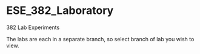 # ESE_382_Laboratory
 382 Lab Experiments

The labs are each in a separate branch, so select branch of lab you wish to view.
